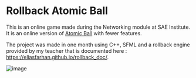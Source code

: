 # Rollback Atomic Ball

This is an online game made during the Networking module at SAE Institute.
It is an online version of [Atomic Ball](https://fabianhbr.ch/projects/atomic-ball/) with fewer features.

The project was made in one month using C++, SFML and a rollback engine provided by my teacher that is documented here : https://eliasfarhan.github.io/rollback_doc/.

![image](https://github.com/user-attachments/assets/18fab452-75a2-4da6-9a6f-d159d7a4626e)
